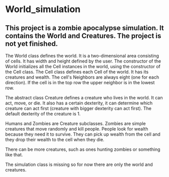# World_simulation

## This project is a zombie apocalypse simulation. It contains the World and Creatures. The project is not yet finished.

The World class defines the world. It is a two-dimensional area consisting of cells. It has width and height defined by the user.
The constructor of the World initializes all the Cell instances in the world, using the constructor of the Cell class. 
The Cell class defines each Cell of the world. It has its creatures and wealth. The cell's Neighbors are always eight (one for
each direction). If the cell is in the top row the upper neighbor is in the lowest row.

The abstract class Creature defines a creature who lives in the world. It can act, move, or die. It also has a certain dexterity, it
can determine which creature can act first (creature with bigger dexterity can act first). The default dexterity of the creature is 1.

Humans and Zombies are Creature subclasses. Zombies are simple creatures that move randomly and kill people.
People look for wealth because they need it to survive. They can pick up wealth from the cell and they drop their wealth to the cell
when they die.

There can be more creatures, such as ones hunting zombies or something like that. 

The simulation class is missing so for now there are only the world and creatures.
